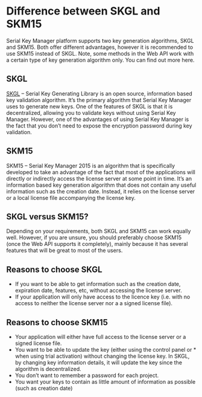 # Difference between SKGL and SKM15
Serial Key Manager platform supports two key generation algorithms, SKGL and SKM15. Both offer different advantages, however it is recommended to use SKM15 instead of SKGL. Note, some methods in the Web API work with a certain type of key generation algorithm only. You can find out more here.

## SKGL

[SKGL](https://skgl.codeplex.com/) – Serial Key Generating Library is an open source, information based key validation algorithm. It’s the primary algorithm that Serial Key Manager uses to generate new keys. One of the features of SKGL is that it is decentralized, allowing you to validate keys without using Serial Key Manager. However, one of the advantages of using Serial Key Manager is the fact that you don’t need to expose the encryption password during key validation.

## SKM15

SKM15 – Serial Key Manager 2015 is an algorithm that is specifically developed to take an advantage of the fact that most of the applications will directly or indirectly access the license server at some point in time. It’s an information based key generation algorithm that does not contain any useful information such as the creation date. Instead, it relies on the license server or a local license file accompanying the license key.

## SKGL versus SKM15?

Depending on your requirements, both SKGL and SKM15 can work equally well. However, if you are unsure, you should preferably choose SKM15 (once the Web API supports it completely), mainly because it has several features that will be great to most of the users.

## Reasons to choose SKGL

* If you want to be able to get information such as the creation date, expiration date, features, etc, without accessing the license server.
* If your application will only have access to the licence key (i.e. with no access to neither the license server nor a a signed license file).

## Reasons to choose SKM15

* Your application will either have full access to the license server or a signed license file.
* You want to be able to update the key (either using the control panel or * when using trial activation) without changing the license key. In SKGL, by changing key information details, it will update the key since the algorithm is decentralized.
* You don’t want to remember a password for each project.
* You want your keys to contain as little amount of information as possible (such as creation date)